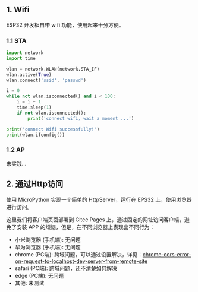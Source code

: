 ## 1. Wifi
ESP32 开发板自带 wifi 功能，使用起来十分方便。

### 1.1 STA

```python
import network
import time

wlan = network.WLAN(network.STA_IF)
wlan.active(True)
wlan.connect('ssid', 'passwd')

i = 0
while not wlan.isconnected() and i < 100:
    i = i + 1
    time.sleep(1)
    if not wlan.isconnected():
        print('connect wifi, wait a moment ...')

print('connect Wifi successfully!')
print(wlan.ifconfig())
```

### 1.2 AP
未实践...

## 2. 通过Http访问 

使用 MicroPython 实现一个简单的 HttpServer，运行在 EPS32 上，使用浏览器进行访问。

这里我们将客户端页面部署到 Gitee Pages 上，通过固定的网址访问客户端，避免了安装 APP 的烦恼，但是，在不同浏览器上表现出不同行为：

- 小米浏览器 (手机端): 无问题
- 华为浏览器 (手机端): 无问题
- chrome (PC端): 跨域问题，可以通过设置解决，详见：[chrome-cors-error-on-request-to-localhost-dev-server-from-remote-site](https://stackoverflow.com/questions/66534759/chrome-cors-error-on-request-to-localhost-dev-server-from-remote-site
)
- safari (PC端): 跨域问题，还不清楚如何解决
- edge (PC端): 无问题
- 其他: 未测试
